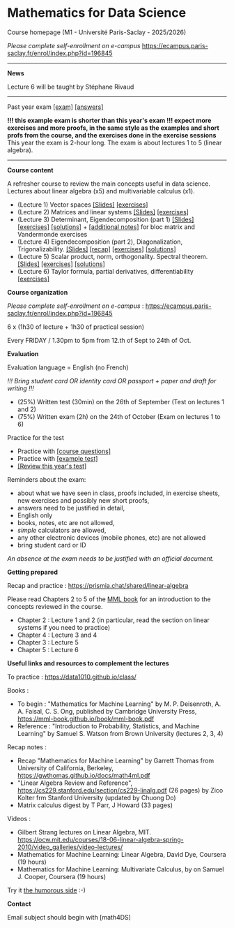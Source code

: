 # Mathematics for Data Science

Course homepage (M1 - Université Paris-Saclay - 2025/2026)

_Please complete self-enrollment on e-campus_ https://ecampus.paris-saclay.fr/enrol/index.php?id=196845 

_________
__News__

Lecture 6 will be taught by Stéphane Rivaud

---

Past year exam 
[[exam]](https://mbonazzo.gitlabpages.inria.fr/documents/exam_example.pdf)
[[answers]](https://mbonazzo.gitlabpages.inria.fr/documents/results_of_exam_example.pdf)

__!!! this example exam is shorter than this year's exam !!! expect more exercises and more proofs, in the same style as the examples and short profs from the course, and the exercises done in the exercise sessions__ This year the exam is 2-hour long. The exam is about lectures 1 to 5 (linear algebra). 
__________

__Course content__

A refresher course to review the main concepts useful in data science.
Lectures about linear algebra (x5) and multivariable calculus (x1).

* (Lecture 1) Vector spaces [[Slides]](./slides/course1.pdf) [[exercises]](./exercise/exercise_1.pdf) 
* (Lecture 2) Matrices and linear systems [[Slides]](./slides/course2.pdf) [[exercises]](./exercise/exercise_2.pdf) 
* (Lecture 3) Determinant, Eigendecomposition (part 1) [[Slides]](./slides/course3.pdf) [[exercises]](./exercise/exercise_3.pdf) [[solutions]](./exercise/exercise_3_solutions.pdf) + [[additional notes]](./exercise/exercise_3_detailed.pdf) for bloc matrix and Vandermonde exercises  
* (Lecture 4) Eigendecomposition (part 2), Diagonalization, Trigonalizability. [[Slides]](./slides/course4.pdf)  [[recap]](./exercise/exercise_4_method.pdf) [[exercises]](./exercise/exercise_4.pdf) [[solutions]](./exercise/exercise_4_solutions.pdf)
* (Lecture 5) Scalar product, norm, orthogonality. Spectral theorem. [[Slides]](./slides/course5.pdf) [[exercises]](./exercise/exercise_5.pdf) [[solutions]](./exercise/exercise_5_solutions.pdf)
* (Lecture 6) Taylor formula, partial derivatives, differentiability [[exercises]](./exercise/exercise_6.pdf)


__Course organization__

*Please complete self-enrollment on e-campus* : https://ecampus.paris-saclay.fr/enrol/index.php?id=196845 

6 x (1h30 of lecture + 1h30 of practical session)

Every FRIDAY / 1.30pm to 5pm from 12.th of Sept to 24th of Oct.

__Evaluation__

Evaluation language = English (no French)

_!!! Bring student card OR identity card OR passport + paper and draft for writing !!!_

* (25%) Written test (30min) on the 26th of September (Test on lectures 1 and 2)
* (75%) Written exam (2h) on the 24th of October (Exam on lectures 1 to 6)

Practice for the test 
* Practice with [[course questions]](./test/quiz00.pdf)
* Practice with [[example test]](./test/quiz0.pdf)
* [[Review this year's test]](./test/quiz_2025.pdf)

Reminders about the exam: 

- about what we have seen in class, proofs included, in exercise sheets, new exercises and possibly new short proofs, 
- answers need to be justified in detail,  
- English only
- books, notes, etc are not allowed,  
- *simple* calculators are allowed, 
- any other electronic devices (mobile phones, etc) are not allowed
- bring student card or ID

*An absence at the exam needs to be justified with an official document.* 

__Getting prepared__

Recap and practice : https://prismia.chat/shared/linear-algebra 

Please read Chapters 2 to 5 of the [MML book](https://mml-book.github.io/book/mml-book.pdf) for an introduction to the concepts reviewed in the course.
- Chapter 2 : Lecture 1 and 2 (in particular, read the section on linear systems if you need to practice)
- Chapter 4 : Lecture 3 and 4
- Chapter 3 : Lecture 5
- Chapter 5 : Lecture 6


__Useful links and resources to complement the lectures__

To practice : https://data1010.github.io/class/ 

Books :

- To begin : "Mathematics for Machine Learning" by M. P. Deisenroth, A. A. Faisal, C. S. Ong,  published by Cambridge University Press, https://mml-book.github.io/book/mml-book.pdf
- Reference :  "Introduction to Probability, Statistics, and Machine Learning" by Samuel S. Watson from Brown University (lectures 2, 3, 4) 

Recap notes :
- Recap "Mathematics for Machine Learning" by Garrett Thomas from University of California, Berkeley, https://gwthomas.github.io/docs/math4ml.pdf
- "Linear Algebra Review and Reference", https://cs229.stanford.edu/section/cs229-linalg.pdf (26 pages) by Zico Kolter frm Stanford University (updated by Chuong Do)
- Matrix calculus digest by T Parr, J Howard (33 pages)

Videos :
- Gilbert Strang lectures on Linear Algebra, MIT. https://ocw.mit.edu/courses/18-06-linear-algebra-spring-2010/video_galleries/video-lectures/
- Mathematics for Machine Learning: Linear Algebra, David Dye, Coursera (19 hours)
- Mathematics for Machine Learning: Multivariate Calculus, by on Samuel J. Cooper, Coursera (19 hours)

Try it [the humorous side](https://amosunov.wordpress.com/2021/06/22/linear-algebra-memes/) :-) 

__Contact__

Email subject should begin with \[math4DS\]
